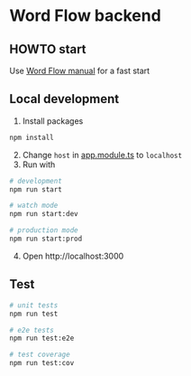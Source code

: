 # Word Flow backend

## HOWTO start
Use [Word Flow manual](../README.md) for a fast start

## Local development
1. Install packages
```bash
npm install
```
2. Change `host` in [app.module.ts](src/app.module.ts) to `localhost`
3. Run with
```bash
# development
npm run start

# watch mode
npm run start:dev

# production mode
npm run start:prod
```
4. Open http://localhost:3000

## Test
```bash
# unit tests
npm run test

# e2e tests
npm run test:e2e

# test coverage
npm run test:cov
```
